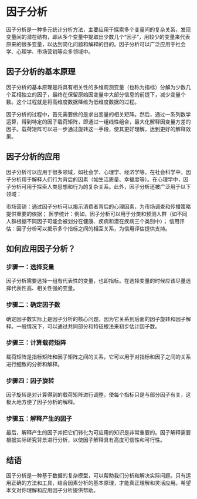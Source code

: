# 因子分析
因子分析是一种多元统计分析方法，主要应用于探索多个变量间的复杂关系，发现变量间的潜在结构，即从多个变量中提取出少数几个“因子”，用较少的变量来代表原来的很多变量，以达到简化问题和解释的目的。因子分析可以广泛应用于社会学、心理学、市场营销等众多领域中。

## 因子分析的基本原理
因子分析的基本原理是将具有相关性的多维观测变量（也称为指标）分解为少数几个互相独立的因子，最终在保留原始因变量中大部分信息的前提下，减少变量个数。这个过程就是将高维度数据降维为低维度数据的过程。

因子分析的过程中，首先需要做的是求出变量的相关矩阵。然后，通过一系列数学运算，得到特定的因子载荷矩阵，即通过一组线性组合，最大化解释因变量方差的因子。载荷矩阵可以进一步通过旋转这一手段，使其更好理解，达到更好的解释效果。

## 因子分析的应用
因子分析可以应用于很多领域，如社会学、心理学、经济学等。在社会科学中，因子分析用于解释人们行为背后的因素（如生活质量、幸福度等）。在心理学中，因子分析可用于探索人类思想和行为的复杂关系。此外，因子分析还被广泛用于以下领域：

市场营销：通过因子分析可以揭示消费者背后的心理因素，为市场调查和传播策略提供重要的依据；
医学统计：例如，因子分析可以用于分类和预测人群（如不同人群根据不同因子可能会被划分在健康、疾病和潜在疾病三个类别中）；
信用评估：因子分析可以揭示多个指标之间的相互关系，为信用评估提供支持。
## 如何应用因子分析？
### 步骤一：选择变量
因子分析需要选择一组有代表性的变量，也即指标。在选择变量的时候应该尽量选择代表性高、相关性强的变量。

### 步骤二：确定因子数
确定因子数实际上是因子分析的核心问题，因为它关系到后面的因子旋转和因子解释。一般情况下，可以通过共同部分和特征根法来初步估计因子数。

### 步骤三：计算载荷矩阵
载荷矩阵是指标矩阵和因子矩阵之间的关系，它可以用于对指标和因子之间的关系进行细致的分析和解释。

### 步骤四：因子旋转
因子旋转是对计算得到的载荷矩阵进行调整，使每个指标只是与部分因子有关，这极大地方便了因子分析的解释。

### 步骤五：解释产生的因子
最后，解释产生的因子并把它们转化为可应用的知识是非常重要的。因子解释需要根据实际研究背景进行分析，以使因子解释具有高度可信性和可行性。

## 结语
因子分析是一种基于数据的复杂模型，可以帮助我们分析和解决实际问题。只有运用正确的方法和工具，结合因素分析的基本原理，才能真正理解和灵活应用。希望本文对你理解和应用因子分析提供帮助。